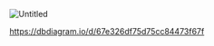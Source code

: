 ![Untitled](https://github.com/user-attachments/assets/984141a2-0705-40fc-907b-f16bb4e03e94)


https://dbdiagram.io/d/67e326df75d75cc84473f67f
